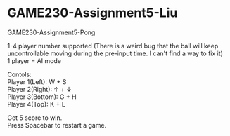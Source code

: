 # GAME230-Assignment5-Liu
GAME230-Assignment5-Pong  
  
1-4 player number supported (There is a weird bug that the ball will keep uncontrollable moving during the pre-input time. I can't find a way to fix it)  
1 player = AI mode  
  
Contols:  
Player 1(Left): W + S  
Player 2(Right): ↑ + ↓  
Player 3(Bottom): G + H  
Player 4(Top): K + L  
  
Get 5 score to win.  
Press Spacebar to restart a game.  
